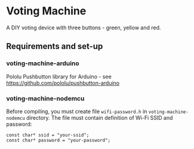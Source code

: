 # Voting Machine
A DIY voting device with three buttons - green, yellow and red.

## Requirements and set-up

### voting-machine-arduino
Pololu Pushbutton library for Arduino - see https://github.com/pololu/pushbutton-arduino

### voting-machine-nodemcu
Before compiling, you must create file `wifi-password.h` in `voting-machine-nodemcu` directory.
The file must contain definition of Wi-Fi SSID and password:
```
const char* ssid = "your-ssid";
const char* password = "your-password";
```
